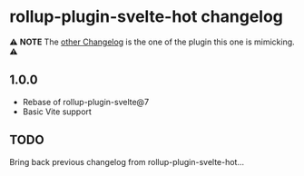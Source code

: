 # rollup-plugin-svelte-hot changelog

:warning: **NOTE** The [other Changelog](./CHANGELOG.md) is the one of the plugin this one is mimicking. :warning:

## 1.0.0

* Rebase of rollup-plugin-svelte@7
* Basic Vite support

## TODO

Bring back previous changelog from rollup-plugin-svelte-hot...
